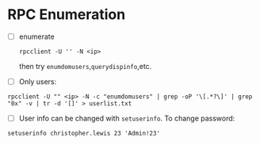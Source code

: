 # RPC Enumeration

*   [ ] enumerate&#x20;

    `rpcclient -U '' -N <ip>`&#x20;

    then try `enumdomusers`,`querydispinfo`,etc.
* [ ] Only users:

```
rpcclient -U "" <ip> -N -c "enumdomusers" | grep -oP '\[.*?\]' | grep "0x" -v | tr -d '[]' > userlist.txt
```

* [ ] User info can be changed with `setuserinfo`. To change password:

```
setuserinfo christopher.lewis 23 'Admin!23'
```
